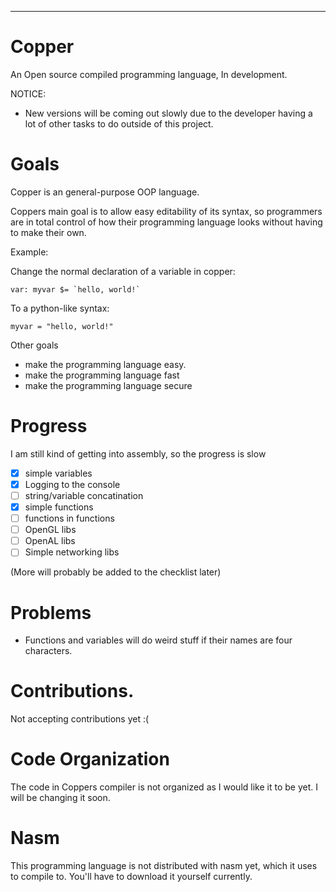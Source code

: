 **********************************
# Copper
An Open source compiled programming language, In development.

NOTICE:
- New versions will be coming out slowly due to the developer having a lot of other tasks to do outside of this project.

# Goals
Copper is an general-purpose OOP language.

Coppers main goal is to allow easy editability of its syntax, so programmers are in total control of how their programming
language looks without having to make their own.

Example:

Change the normal declaration of a variable in copper:

```var: myvar $= `hello, world!` ```

To a python-like syntax:

```myvar = "hello, world!"```

Other goals
- make the programming language easy.
- make the programming language fast
- make the programming language secure

# Progress
I am still kind of getting into assembly, so the progress is slow
- [X] simple variables
- [X] Logging to the console
- [ ] string/variable concatination
- [X] simple functions
- [ ] functions in functions
- [ ] OpenGL libs
- [ ] OpenAL libs
- [ ] Simple networking libs

(More will probably be added to the checklist later)

# Problems
 - Functions and variables will do weird stuff if their names are four characters.

# Contributions.
Not accepting contributions yet :(

# Code Organization
The code in Coppers compiler is not organized as I would like it to be yet. I will be changing it soon.

# Nasm
This programming language is not distributed with nasm yet, which it uses to compile to. You'll have to download it yourself currently.
